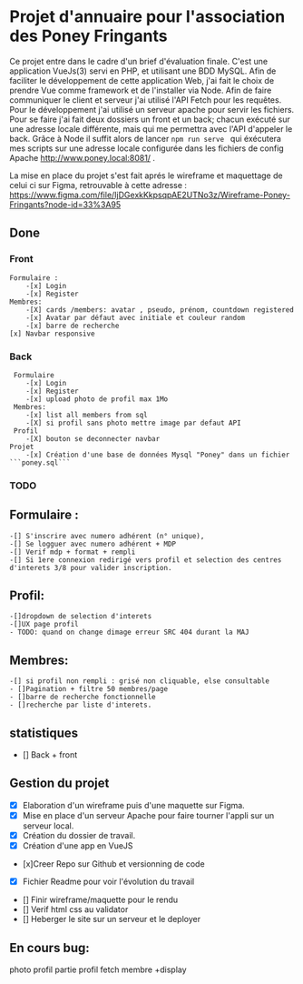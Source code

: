 # Projet d'annuaire pour l'association des Poney Fringants

Ce projet entre dans le cadre d'un brief d'évaluation finale. C'est une application VueJs(3) servi en PHP, et utilisant une BDD MySQL. Afin de faciliter le développement de cette application Web, j'ai fait le choix de prendre Vue comme framework et de l'installer via Node. Afin de faire communiquer le client et serveur j'ai utilisé l'API Fetch pour les requêtes.
Pour le développement j'ai utilisé un serveur apache pour servir les fichiers. Pour se faire j'ai fait deux dossiers un front et un back; chacun exécuté sur une adresse locale différente, mais qui me permettra avec l'API d'appeler le back. Grâce à Node il suffit alors de lancer ```npm run serve ``` qui éxécutera mes scripts sur une adresse locale configurée dans les fichiers de config Apache http://www.poney.local:8081/ .

La mise en place du projet s'est fait aprés le wireframe et maquettage de celui ci sur Figma, retrouvable à cette adresse : https://www.figma.com/file/IjDGexkKkpsqpAE2UTNo3z/Wireframe-Poney-Fringants?node-id=33%3A95 

## Done
### Front
    Formulaire :
        -[x] Login 
        -[x] Register
    Membres:
        -[X] cards /members: avatar , pseudo, prénom, countdown registered
        -[x] Avatar par défaut avec initiale et couleur random
        -[x] barre de recherche
    [x] Navbar responsive
### Back
     Formulaire
        -[x] Login 
        -[x] Register
        -[x] upload photo de profil max 1Mo 
     Membres:
        -[x] list all members from sql
        -[X] si profil sans photo mettre image par defaut API 
     Profil
        -[X] bouton se deconnecter navbar
    Projet
        -[x] Création d'une base de données Mysql "Poney" dans un fichier ```poney.sql``` 

### TODO

## Formulaire :
    -[] S'inscrire avec numero adhérent (n° unique),
    -[] Se logguer avec numero adhérent + MDP
    -[] Verif mdp + format + rempli
    -[] Si 1ere connexion redirigé vers profil et selection des centres d'interets 3/8 pour valider inscription.

  
## Profil:    
    -[]dropdown de selection d'interets
    -[]UX page profil
    - TODO: quand on change dimage erreur SRC 404 durant la MAJ
## Membres:
    
    -[] si profil non rempli : grisé non cliquable, else consultable 
    - []Pagination + filtre 50 membres/page
    - []barre de recherche fonctionnelle
    - []recherche par liste d'interets.
## statistiques

- [] Back + front 


## Gestion du projet

- [x] Elaboration d'un wireframe puis d'une maquette sur Figma.
- [x] Mise en place d'un serveur Apache pour faire tourner l'appli sur un serveur local. 
- [X] Création du dossier de travail.
- [x] Création d'une app en VueJS
- [x]Creer Repo sur Github et versionning de code 
- [X] Fichier Readme pour voir l'évolution du travail   
- [] Finir wireframe/maquette pour le rendu
- [] Verif html css au validator
- [] Heberger le site sur un serveur et le deployer


## En cours bug:
photo profil partie profil
fetch membre +display

